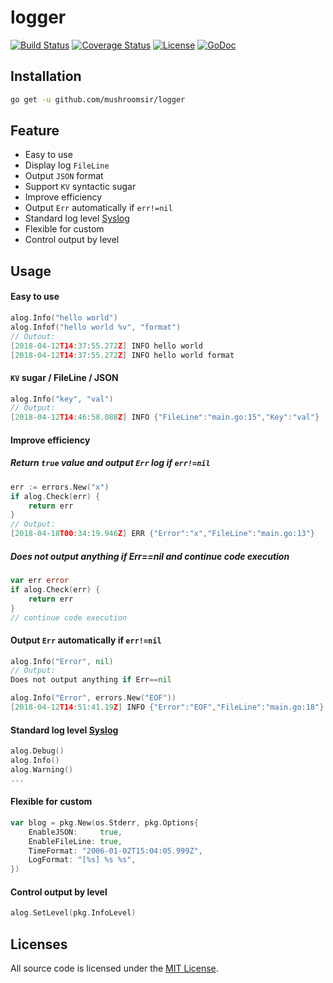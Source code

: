 # logger
[![Build Status](https://img.shields.io/travis/mushroomsir/logger.svg?style=flat-square)](https://travis-ci.org/mushroomsir/logger)
[![Coverage Status](http://img.shields.io/coveralls/mushroomsir/logger.svg?style=flat-square)](https://coveralls.io/github/mushroomsir/logger?branch=master)
[![License](http://img.shields.io/badge/license-mit-blue.svg?style=flat-square)](https://github.com/mushroomsir/logger/blob/master/LICENSE)
[![GoDoc](http://img.shields.io/badge/go-documentation-blue.svg?style=flat-square)](http://godoc.org/github.com/mushroomsir/logger)

## Installation

```sh
go get -u github.com/mushroomsir/logger
```

## Feature

- Easy to use
- Display log ```FileLine```
- Output ```JSON``` format 
- Support ```KV```  syntactic sugar
- Improve efficiency
- Output ```Err``` automatically if ``` err!=nil ```
- Standard log level [Syslog](https://en.wikipedia.org/wiki/Syslog)
- Flexible for custom
- Control output by level

## Usage

#### Easy to use

```go
alog.Info("hello world")
alog.Infof("hello world %v", "format")
// Outout:
[2018-04-12T14:37:55.272Z] INFO hello world
[2018-04-12T14:37:55.272Z] INFO hello world format
```

####  ```KV``` sugar / FileLine / JSON

```go
alog.Info("key", "val")
// Output:
[2018-04-12T14:46:58.088Z] INFO {"FileLine":"main.go:15","Key":"val"}
```
#### Improve efficiency
##### Return ```true``` value and output ```Err``` log if ``` err!=nil ```
```go
err := errors.New("x")
if alog.Check(err) {
    return err
}
// Output:
[2018-04-18T00:34:19.946Z] ERR {"Error":"x","FileLine":"main.go:13"}
```
##### Does not output anything if Err==nil and continue code execution
```go
var err error
if alog.Check(err) {
    return err
}
// continue code execution
```
#### Output ```Err``` automatically if ``` err!=nil ```

```go
alog.Info("Error", nil)
// Output:
Does not output anything if Err==nil

alog.Info("Error", errors.New("EOF"))
[2018-04-12T14:51:41.19Z] INFO {"Error":"EOF","FileLine":"main.go:18"}
```

#### Standard log level [Syslog](https://en.wikipedia.org/wiki/Syslog)

```go
alog.Debug()
alog.Info()
alog.Warning()
...
```

#### Flexible for custom

```go
var blog = pkg.New(os.Stderr, pkg.Options{
	EnableJSON:     true,
	EnableFileLine: true,
    TimeFormat: "2006-01-02T15:04:05.999Z",
    LogFormat: "[%s] %s %s",
})
```

#### Control output by level

```go
alog.SetLevel(pkg.InfoLevel)
```

## Licenses

All source code is licensed under the [MIT License](https://github.com/mushroomsir/logger/blob/master/LICENSE).
